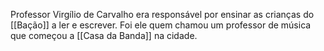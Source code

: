 Professor Virgílio de Carvalho era responsável por ensinar as crianças do [[Bação]] a ler e escrever. Foi ele quem chamou um professor de música que começou a [[Casa da Banda]] na cidade. 